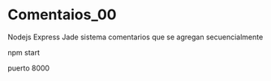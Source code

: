 # Comentaios_00
Nodejs Express Jade
sistema comentarios que se agregan secuencialmente

npm start


puerto 8000
